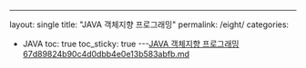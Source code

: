 ---
layout: single
title: "JAVA 객체지향 프로그래밍"
permalink: /eight/
categories:
  - JAVA
toc: true
toc_sticky: true
---[JAVA 객체지향 프로그래밍 67d89824b90c4d0dbb4e0e13b583abfb.md](https://github.com/Preasim/Preasim.github.io/files/10329102/JAVA.67d89824b90c4d0dbb4e0e13b583abfb.md)
